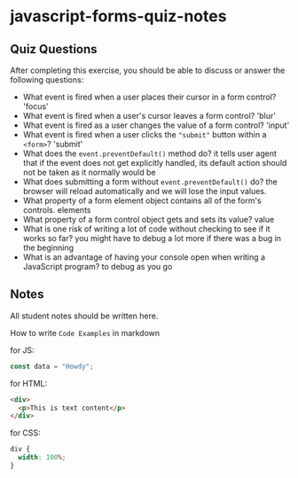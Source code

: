 # javascript-forms-quiz-notes

## Quiz Questions

After completing this exercise, you should be able to discuss or answer the following questions:

- What event is fired when a user places their cursor in a form control?
'focus'
- What event is fired when a user's cursor leaves a form control?
'blur'
- What event is fired as a user changes the value of a form control?
'input'
- What event is fired when a user clicks the `"submit"` button within a `<form>`?
'submit'
- What does the `event.preventDefault()` method do?
it tells user agent that if the event does not get explicitly handled, its default action should not be taken as it normally would be
- What does submitting a form without `event.preventDefault()` do?
the browser will reload automatically and we will lose the input values.
- What property of a form element object contains all of the form's controls.
elements
- What property of a form control object gets and sets its value?
value
- What is one risk of writing a lot of code without checking to see if it works so far?
you might have to debug a lot more if there was a bug in the beginning
- What is an advantage of having your console open when writing a JavaScript program?
to debug as you go

## Notes

All student notes should be written here.


How to write `Code Examples` in markdown

for JS:

```javascript
const data = "Howdy";
```

for HTML:

```html
<div>
  <p>This is text content</p>
</div>
```

for CSS:

```css
div {
  width: 100%;
}
```
